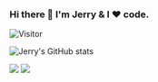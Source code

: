 ### Hi there 👋 I'm Jerry & I ❤️ code.

![Visitor](https://profile-counter.glitch.me/jerry153fish/count.svg)

<!--
**jerry153fish/jerry153fish** is a ✨ _special_ ✨ repository because its `README.md` (this file) appears on your GitHub profile.

Here are some ideas to get you started:

- 🔭 I’m currently working on ...
- 🌱 I’m currently learning ...
- 👯 I’m looking to collaborate on ...
- 🤔 I’m looking for help with ...
- 💬 Ask me about ...
- 📫 How to reach me: ...
- 😄 Pronouns: ...
- ⚡ Fun fact: ...
![Jerry's GitHub stats](https://github-readme-stats.vercel.app/api?username=jerry153fish&show_icons=true&theme=solarized-dark&count_private=true)
-->


![Jerry's GitHub stats](https://github-profile-trophy.vercel.app/?username=jerry153fish)

<!-- ![Top Langs](https://github-readme-stats.vercel.app/api/top-langs/?username=jerry153fish&layout=compact&theme=solarized-dark) -->
![](https://github-profile-summary-cards.vercel.app/api/cards/repos-per-language?username=jerry153fish&theme=solarized-dark)
![](https://github-profile-summary-cards.vercel.app/api/cards/most-commit-language?username=jerry153fish&theme=solarized-dark)
